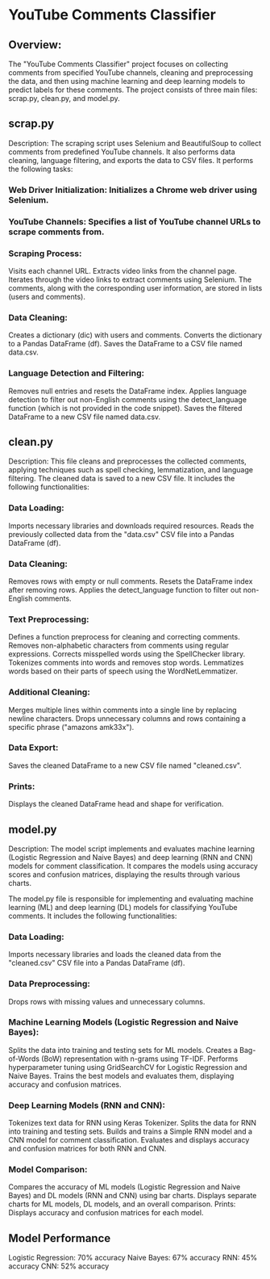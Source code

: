 # YouTube Comments Classifier

## Overview:
The "YouTube Comments Classifier" project focuses on collecting comments from specified YouTube channels, cleaning and preprocessing the data, and then using machine learning and deep learning models to predict labels for these comments. The project consists of three main files: scrap.py, clean.py, and model.py.

## scrap.py
Description: The scraping script uses Selenium and BeautifulSoup to collect comments from predefined YouTube channels. It also performs data cleaning, language filtering, and exports the data to CSV files. It performs the following tasks:

### Web Driver Initialization: Initializes a Chrome web driver using Selenium.

### YouTube Channels: Specifies a list of YouTube channel URLs to scrape comments from.

### Scraping Process:
Visits each channel URL.
Extracts video links from the channel page.
Iterates through the video links to extract comments using Selenium.
The comments, along with the corresponding user information, are stored in lists (users and comments).

### Data Cleaning:
Creates a dictionary (dic) with users and comments.
Converts the dictionary to a Pandas DataFrame (df).
Saves the DataFrame to a CSV file named data.csv.

### Language Detection and Filtering:
Removes null entries and resets the DataFrame index.
Applies language detection to filter out non-English comments using the detect_language function (which is not provided in the code snippet).
Saves the filtered DataFrame to a new CSV file named data.csv.

## clean.py
Description: This file cleans and preprocesses the collected comments, applying techniques such as spell checking, lemmatization, and language filtering. The cleaned data is saved to a new CSV file. It includes the following functionalities:

### Data Loading:
Imports necessary libraries and downloads required resources.
Reads the previously collected data from the "data.csv" CSV file into a Pandas DataFrame (df).

### Data Cleaning:
Removes rows with empty or null comments.
Resets the DataFrame index after removing rows.
Applies the detect_language function to filter out non-English comments.

### Text Preprocessing:
Defines a function preprocess for cleaning and correcting comments.
Removes non-alphabetic characters from comments using regular expressions.
Corrects misspelled words using the SpellChecker library.
Tokenizes comments into words and removes stop words.
Lemmatizes words based on their parts of speech using the WordNetLemmatizer.

### Additional Cleaning:
Merges multiple lines within comments into a single line by replacing newline characters.
Drops unnecessary columns and rows containing a specific phrase ("amazons amk33x").

### Data Export:
Saves the cleaned DataFrame to a new CSV file named "cleaned.csv".

### Prints:
Displays the cleaned DataFrame head and shape for verification.

## model.py
Description: The model script implements and evaluates machine learning (Logistic Regression and Naive Bayes) and deep learning (RNN and CNN) models for comment classification. It compares the models using accuracy scores and confusion matrices, displaying the results through various charts.

The model.py file is responsible for implementing and evaluating machine learning (ML) and deep learning (DL) models for classifying YouTube comments. It includes the following functionalities:

### Data Loading:
Imports necessary libraries and loads the cleaned data from the "cleaned.csv" CSV file into a Pandas DataFrame (df).

### Data Preprocessing:
Drops rows with missing values and unnecessary columns.

### Machine Learning Models (Logistic Regression and Naive Bayes):
Splits the data into training and testing sets for ML models.
Creates a Bag-of-Words (BoW) representation with n-grams using TF-IDF.
Performs hyperparameter tuning using GridSearchCV for Logistic Regression and Naive Bayes.
Trains the best models and evaluates them, displaying accuracy and confusion matrices.

### Deep Learning Models (RNN and CNN):
Tokenizes text data for RNN using Keras Tokenizer.
Splits the data for RNN into training and testing sets.
Builds and trains a Simple RNN model and a CNN model for comment classification.
Evaluates and displays accuracy and confusion matrices for both RNN and CNN.

### Model Comparison:
Compares the accuracy of ML models (Logistic Regression and Naive Bayes) and DL models (RNN and CNN) using bar charts.
Displays separate charts for ML models, DL models, and an overall comparison.
Prints:
Displays accuracy and confusion matrices for each model.

## Model Performance
Logistic Regression: 70% accuracy
Naive Bayes: 67% accuracy
RNN: 45% accuracy
CNN: 52% accuracy
